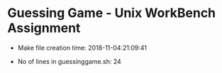 # Guessing Game - Unix WorkBench Assignment

* Make file creation time: 2018-11-04:21:09:41

* No of lines in guessinggame.sh: 24

